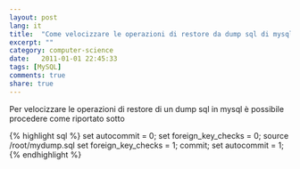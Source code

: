 ```yaml
---
layout: post
lang: it
title:  "Come velocizzare le operazioni di restore da dump sql di mysql"
excerpt: ""
category: computer-science
date:   2011-01-01 22:45:33
tags: [MySQL]
comments: true
share: true
---
```


Per velocizzare le operazioni di restore di un dump sql in mysql è possibile procedere come riportato sotto

{% highlight sql %}
set autocommit = 0;
set foreign_key_checks = 0;
source /root/mydump.sql
set foreign_key_checks = 1;
commit;
set autocommit = 1;
{% endhighlight %}
